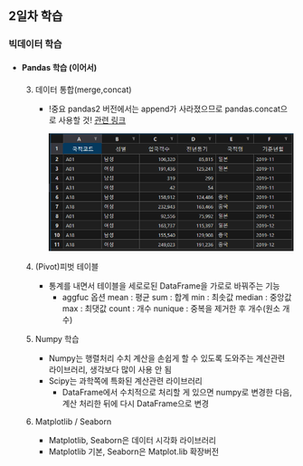 ## 2일차 학습
### 빅데이터 학습

- #### Pandas 학습 (이어서)

    3. 데이터 통합(merge,concat)
        - !중요 pandas2 버전에서는 append가 사라졌으므로 pandas.concat으로 사용할 것! [관련 링크](https://pandas.pydata.org/docs/whatsnew/v2.0.0.html)

            ![concat 결과](https://raw.githubusercontent.com/KangJeongTaek/bigdata-analysis-2024/main/images/ba002.png)

    4. (Pivot)피벗 테이블
        - 통계를 내면서 테이블을 세로로된 DataFrame을 가로로 바꿔주는 기능
            - aggfuc 옵션
                mean : 평균
                sum : 합계
                min : 최솟값
                median : 중앙값
                max : 최댓값
                count : 개수
                nunique : 중복을 제거한 후 개수(원소 개수)

    5. Numpy 학습
        - Numpy는 행렬처리 수치 계산을 손쉽게 할 수 있도록 도와주는 계산관련 라이브러리, 생각보다 많이 사용 안 됨
        - Scipy는 과학쪽에 특화된 계산관련 라이브러리
            - DataFrame에서 수치적으로 처리할 게 있으면 numpy로 변경한 다음, 계산 처리한 뒤에 다시 DataFrame으로 변경

    6. Matplotlib / Seaborn
        - Matplotlib, Seaborn은 데이터 시각화 라이브러리
        - Matplotlib 기본, Seaborn은 Matplot.lib 확장버전
